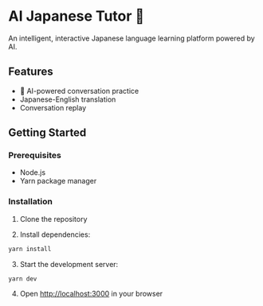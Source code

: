 # AI Japanese Tutor 🎌

An intelligent, interactive Japanese language learning platform powered by AI.

## Features

- 🤖 AI-powered conversation practice
- Japanese-English translation
- Conversation replay

## Getting Started

### Prerequisites

- Node.js
- Yarn package manager

### Installation

1. Clone the repository

2. Install dependencies:
```bash
yarn install
```

3. Start the development server:
```bash
yarn dev
```

4. Open [http://localhost:3000](http://localhost:3000) in your browser
